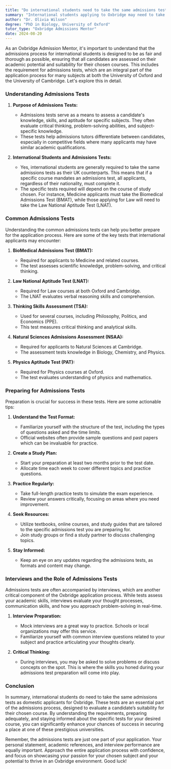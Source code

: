 ```yaml
---
title: "Do international students need to take the same admissions tests for Oxbridge?"
summary: "International students applying to Oxbridge may need to take specific admissions tests, depending on their chosen courses and requirements."
author: "Dr. Olivia Wilson"
degree: "PhD in Biology, University of Oxford"
tutor_type: "Oxbridge Admissions Mentor"
date: 2024-08-20
---
```


As an Oxbridge Admission Mentor, it's important to understand that the admissions process for international students is designed to be as fair and thorough as possible, ensuring that all candidates are assessed on their academic potential and suitability for their chosen courses. This includes the requirement for admissions tests, which are an integral part of the application process for many subjects at both the University of Oxford and the University of Cambridge. Let's explore this in detail.

### Understanding Admissions Tests

1. **Purpose of Admissions Tests:**
   - Admissions tests serve as a means to assess a candidate's knowledge, skills, and aptitude for specific subjects. They often evaluate critical thinking, problem-solving abilities, and subject-specific knowledge.
   - These tests help admissions tutors differentiate between candidates, especially in competitive fields where many applicants may have similar academic qualifications.

2. **International Students and Admissions Tests:**
   - Yes, international students are generally required to take the same admissions tests as their UK counterparts. This means that if a specific course mandates an admissions test, all applicants, regardless of their nationality, must complete it.
   - The specific tests required will depend on the course of study chosen. For instance, Medicine applicants must take the Biomedical Admissions Test (BMAT), while those applying for Law will need to take the Law National Aptitude Test (LNAT).

### Common Admissions Tests

Understanding the common admissions tests can help you better prepare for the application process. Here are some of the key tests that international applicants may encounter:

1. **BioMedical Admissions Test (BMAT):**
   - Required for applicants to Medicine and related courses.
   - The test assesses scientific knowledge, problem-solving, and critical thinking.

2. **Law National Aptitude Test (LNAT):**
   - Required for Law courses at both Oxford and Cambridge.
   - The LNAT evaluates verbal reasoning skills and comprehension.

3. **Thinking Skills Assessment (TSA):**
   - Used for several courses, including Philosophy, Politics, and Economics (PPE).
   - This test measures critical thinking and analytical skills.

4. **Natural Sciences Admissions Assessment (NSAA):**
   - Required for applicants to Natural Sciences at Cambridge.
   - The assessment tests knowledge in Biology, Chemistry, and Physics.

5. **Physics Aptitude Test (PAT):**
   - Required for Physics courses at Oxford.
   - The test evaluates understanding of physics and mathematics.

### Preparing for Admissions Tests

Preparation is crucial for success in these tests. Here are some actionable tips:

1. **Understand the Test Format:**
   - Familiarize yourself with the structure of the test, including the types of questions asked and the time limits.
   - Official websites often provide sample questions and past papers which can be invaluable for practice.

2. **Create a Study Plan:**
   - Start your preparation at least two months prior to the test date.
   - Allocate time each week to cover different topics and practice questions.

3. **Practice Regularly:**
   - Take full-length practice tests to simulate the exam experience.
   - Review your answers critically, focusing on areas where you need improvement.

4. **Seek Resources:**
   - Utilize textbooks, online courses, and study guides that are tailored to the specific admissions test you are preparing for.
   - Join study groups or find a study partner to discuss challenging topics.

5. **Stay Informed:**
   - Keep an eye on any updates regarding the admissions tests, as formats and content may change.

### Interviews and the Role of Admissions Tests

Admissions tests are often accompanied by interviews, which are another critical component of the Oxbridge application process. While tests assess your academic skills, interviews evaluate your thought processes, communication skills, and how you approach problem-solving in real-time.

1. **Interview Preparation:**
   - Mock interviews are a great way to practice. Schools or local organizations may offer this service.
   - Familiarize yourself with common interview questions related to your subject and practice articulating your thoughts clearly.

2. **Critical Thinking:**
   - During interviews, you may be asked to solve problems or discuss concepts on the spot. This is where the skills you honed during your admissions test preparation will come into play.

### Conclusion

In summary, international students do need to take the same admissions tests as domestic applicants for Oxbridge. These tests are an essential part of the admissions process, designed to evaluate a candidate’s suitability for their chosen course. By understanding the requirements, preparing adequately, and staying informed about the specific tests for your desired course, you can significantly enhance your chances of success in securing a place at one of these prestigious universities.

Remember, the admissions tests are just one part of your application. Your personal statement, academic references, and interview performance are equally important. Approach the entire application process with confidence, and focus on showcasing your passion for your chosen subject and your potential to thrive in an Oxbridge environment. Good luck!
    